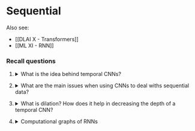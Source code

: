 # Sequential

Also see:
- [[DLAI X - Transformers]]
- [[ML XI - RNN]]

### Recall questions

1. <details markdown=1><summary markdown="span"> What is the idea behind temporal CNNs? </summary>
    
    \
    

</details>

2. <details markdown=1><summary markdown="span"> What are the main issues when using CNNs to deal withs sequential data?</summary>
    
    \
    Main issues:
    - fixed kernel size, e.g. number of input frames used
    - can only choose..

</details>


3. <details markdown=1><summary markdown="span"> What is dilation? How does it help in decreasing the depth of a temporal CNN?</summary>
    
    \
    

</details>

4. <details markdown=1><summary markdown="span"> Computational graphs of RNNs </summary>
    
    \
    

</details>
